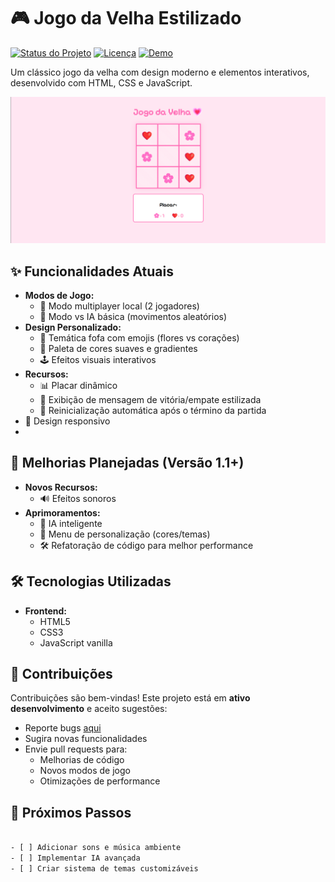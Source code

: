 # 🎮 Jogo da Velha Estilizado

[![Status do Projeto](https://img.shields.io/badge/status-em%20desenvolvimento-yellowgreen)](https://github.com/camylla-ops/jogodavelha)
[![Licença](https://img.shields.io/badge/licença-MIT-blue)](https://opensource.org/licenses/MIT)
[![Demo](https://img.shields.io/badge/demo-GitHub%20Pages-blue)](https://camylla-ops.github.io/jogodavelha)

Um clássico jogo da velha com design moderno e elementos interativos, desenvolvido com HTML, CSS e JavaScript.

![Preview do Jogo](screenshot.png) <!-- Adicione uma screenshot real posteriormente -->

## ✨ Funcionalidades Atuais
- **Modos de Jogo:**
  - 🤼 Modo multiplayer local (2 jogadores)
  - 🤖 Modo vs IA básica (movimentos aleatórios)
- **Design Personalizado:**
  - 🌸 Temática fofa com emojis (flores vs corações)
  - 🎨 Paleta de cores suaves e gradientes
  - 🕹️ Efeitos visuais interativos
- **Recursos:**
  - 📊 Placar dinâmico
  - 🎉 Exibição de mensagem de vitória/empate estilizada
  - 🔄 Reinicialização automática após o término da partida
 - 📱 Design responsivo
 - 
## 🚧 Melhorias Planejadas (Versão 1.1+)
- **Novos Recursos:**
  - 🔊 Efeitos sonoros
- **Aprimoramentos:**
  - 🧠 IA inteligente
  - 🔧 Menu de personalização (cores/temas)
  - 🛠️ Refatoração de código para melhor performance

## 🛠️ Tecnologias Utilizadas
- **Frontend:**
  - HTML5
  - CSS3 
  - JavaScript vanilla



## 🤝 Contribuições
Contribuições são bem-vindas! Este projeto está em **ativo desenvolvimento** e aceito sugestões:
- Reporte bugs [aqui](https://github.com/camylla-ops/jogodavelha/issues)
- Sugira novas funcionalidades
- Envie pull requests para:
  - Melhorias de código
  - Novos modos de jogo
  - Otimizações de performance

## 📌 Próximos Passos
```bash

- [ ] Adicionar sons e música ambiente
- [ ] Implementar IA avançada
- [ ] Criar sistema de temas customizáveis

